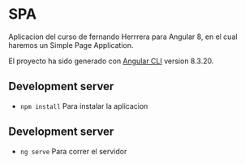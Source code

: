 # SPA

Aplicacion del curso de fernando Herrrera para Angular 8, en el cual haremos un Simple Page Application.


El proyecto ha sido generado con  [Angular CLI](https://github.com/angular/angular-cli) version 8.3.20.

## Development server

 * `npm install` Para instalar la aplicacion

## Development server

 * `ng serve` Para correr el servidor

